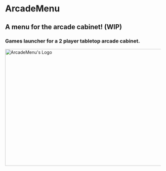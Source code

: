 # ArcadeMenu

## A menu for the arcade cabinet! (WIP)

### Games launcher for a 2 player tabletop arcade cabinet.

<img src="https://i.ibb.co/Yhpxj4V/logo.png" alt="ArcadeMenu's Logo" style="height: 378px; width:1134px;"/>
